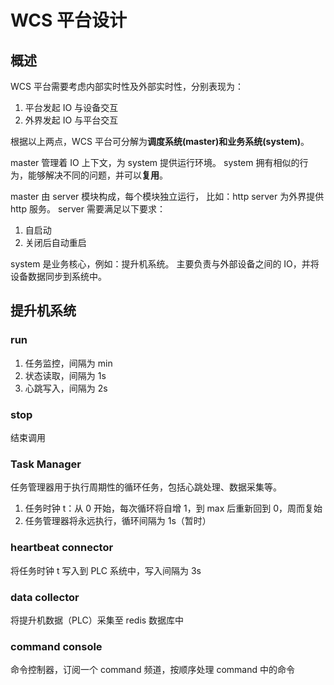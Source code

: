 # WCS 平台设计

## 概述

WCS 平台需要考虑内部实时性及外部实时性，分别表现为：

  1. 平台发起 IO 与设备交互
  2. 外界发起 IO 与平台交互

根据以上两点，WCS 平台可分解为**调度系统(master)**和**业务系统(system)**。

master 管理着 IO 上下文，为 system 提供运行环境。
system 拥有相似的行为，能够解决不同的问题，并可以**复用**。

master 由 server 模块构成，每个模块独立运行，
比如：http server 为外界提供 http 服务。
server 需要满足以下要求：

  1. 自启动
  2. 关闭后自动重启

system 是业务核心，例如：提升机系统。
主要负责与外部设备之间的 IO，并将设备数据同步到系统中。

## 提升机系统

### run

1. 任务监控，间隔为 min
2. 状态读取，间隔为 1s
3. 心跳写入，间隔为 2s

### stop

结束调用

### Task Manager

任务管理器用于执行周期性的循环任务，包括心跳处理、数据采集等。
1. 任务时钟 t：从 0 开始，每次循环将自增 1，到 max 后重新回到 0，周而复始
2. 任务管理器将永远执行，循环间隔为 1s（暂时）

### heartbeat connector

将任务时钟 t 写入到 PLC 系统中，写入间隔为 3s

### data collector

将提升机数据（PLC）采集至 redis 数据库中

### command console

命令控制器，订阅一个 command 频道，按顺序处理 command 中的命令
